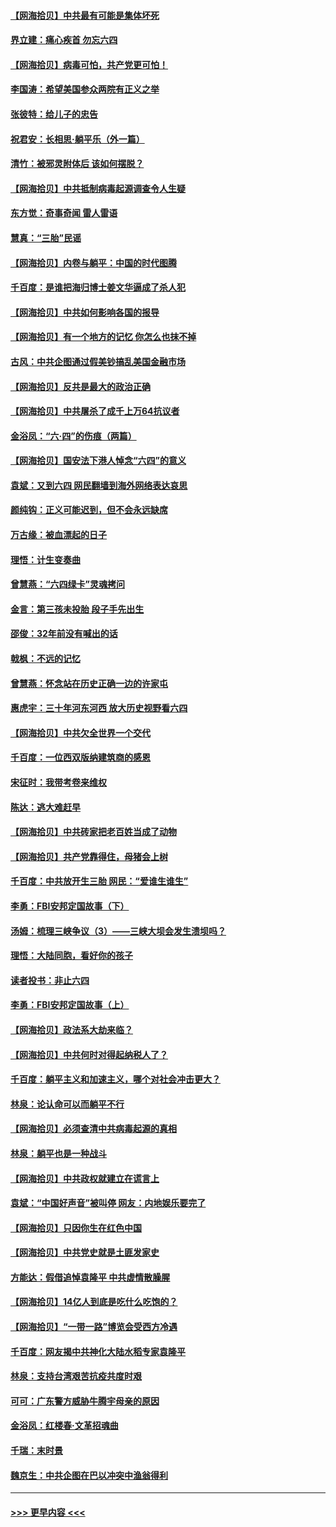 #### [【网海拾贝】中共最有可能是集体坏死](../pages/nsc993/n13023101.md?t=06160001) 
#### [界立建：痛心疾首 勿忘六四](../pages/nsc993/n13022339.md?t=06160001) 
#### [【网海拾贝】病毒可怕，共产党更可怕！](../pages/nsc993/n13020728.md?t=06160001) 
#### [李国涛：希望美国参众两院有正义之举](../pages/nsc993/n13020674.md?t=06160001) 
#### [张彼特：给儿子的忠告](../pages/nsc993/n13018934.md?t=06160001) 
#### [祝君安：长相思‧躺平乐（外一篇）](../pages/nsc993/n13018923.md?t=06160001) 
#### [清竹：被邪灵附体后 该如何摆脱？](../pages/nsc993/n13018877.md?t=06160001) 
#### [【网海拾贝】中共抵制病毒起源调查令人生疑](../pages/nsc993/n13017785.md?t=06160001) 
#### [东方觉：奇事奇闻 雷人雷语](../pages/nsc993/n13017577.md?t=06160001) 
#### [慧真：“三胎”民谣](../pages/nsc993/n13017394.md?t=06160001) 
#### [【网海拾贝】内卷与躺平：中国的时代图腾](../pages/nsc993/n13016128.md?t=06160001) 
#### [千百度：是谁把海归博士姜文华逼成了杀人犯](../pages/nsc993/n13015218.md?t=06160001) 
#### [【网海拾贝】中共如何影响各国的报导](../pages/nsc993/n13012599.md?t=06160001) 
#### [【网海拾贝】有一个地方的记忆 你怎么也抹不掉](../pages/nsc993/n13009802.md?t=06160001) 
#### [古风：中共企图通过假美钞搞乱美国金融市场](../pages/nsc993/n13009626.md?t=06160001) 
#### [【网海拾贝】反共是最大的政治正确](../pages/nsc993/n13007051.md?t=06160001) 
#### [【网海拾贝】中共屠杀了成千上万64抗议者](../pages/nsc993/n13002713.md?t=06160001) 
#### [金浴凤：“六·四”的伤痕（两篇）](../pages/nsc993/n13001719.md?t=06160001) 
#### [【网海拾贝】国安法下港人悼念“六四”的意义](../pages/nsc993/n13001039.md?t=06160001) 
#### [袁斌：又到六四 网民翻墙到海外网络表达哀思](../pages/nsc993/n13000995.md?t=06160001) 
#### [颜纯钩：正义可能迟到，但不会永远缺席](../pages/nsc993/n13000920.md?t=06160001) 
#### [万古缘：被血漂起的日子](../pages/nsc993/n13000914.md?t=06160001) 
#### [理悟：计生变奏曲](../pages/nsc993/n13000414.md?t=06160001) 
#### [曾慧燕：“六四绿卡”灵魂拷问](../pages/nsc993/n13000277.md?t=06160001) 
#### [金言：第三孩未投胎 段子手先出生](../pages/nsc993/n13000215.md?t=06160001) 
#### [邵俊：32年前没有喊出的话](../pages/nsc993/n13000181.md?t=06160001) 
#### [戟枫：不远的记忆](../pages/nsc993/n13000121.md?t=06160001) 
#### [曾慧燕：怀念站在历史正确一边的许家屯](../pages/nsc993/n13000073.md?t=06160001) 
#### [惠虎宇：三十年河东河西 放大历史视野看六四](../pages/nsc993/n13000018.md?t=06160001) 
#### [【网海拾贝】中共欠全世界一个交代](../pages/nsc993/n12998706.md?t=06160001) 
#### [千百度：一位西双版纳建筑商的感恩](../pages/nsc993/n12998487.md?t=06160001) 
#### [宋征时：我带考卷来维权](../pages/nsc993/n12994088.md?t=06160001) 
#### [陈达：逃大难赶早](../pages/nsc993/n12993569.md?t=06160001) 
#### [【网海拾贝】中共砖家把老百姓当成了动物](../pages/nsc993/n12993483.md?t=06160001) 
#### [【网海拾贝】共产党靠得住，母猪会上树](../pages/nsc993/n12990730.md?t=06160001) 
#### [千百度：中共放开生三胎 网民：“爱谁生谁生”](../pages/nsc993/n12990644.md?t=06160001) 
#### [李勇：FBI安邦定国故事（下）](../pages/nsc993/n12987854.md?t=06160001) 
#### [汤姆：梳理三峡争议（3）——三峡大坝会发生溃坝吗？](../pages/nsc993/n12989806.md?t=06160001) 
#### [理悟：大陆同胞，看好你的孩子](../pages/nsc993/n12989778.md?t=06160001) 
#### [读者投书：非止六四](../pages/nsc993/n12989673.md?t=06160001) 
#### [李勇：FBI安邦定国故事（上）](../pages/nsc993/n12987749.md?t=06160001) 
#### [【网海拾贝】政法系大劫来临？](../pages/nsc993/n12987596.md?t=06160001) 
#### [【网海拾贝】中共何时对得起纳税人了？](../pages/nsc993/n12985578.md?t=06160001) 
#### [千百度：躺平主义和加速主义，哪个对社会冲击更大？](../pages/nsc993/n12985512.md?t=06160001) 
#### [林泉：论认命可以而躺平不行](../pages/nsc993/n12985505.md?t=06160001) 
#### [【网海拾贝】必须查清中共病毒起源的真相](../pages/nsc993/n12984276.md?t=06160001) 
#### [林泉：躺平也是一种战斗](../pages/nsc993/n12984194.md?t=06160001) 
#### [【网海拾贝】中共政权就建立在谎言上](../pages/nsc993/n12981880.md?t=06160001) 
#### [袁斌：“中国好声音”被叫停 网友：内地娱乐要完了](../pages/nsc993/n12981826.md?t=06160001) 
#### [【网海拾贝】只因你生在红色中国](../pages/nsc993/n12979096.md?t=06160001) 
#### [【网海拾贝】中共党史就是土匪发家史](../pages/nsc993/n12976478.md?t=06160001) 
#### [方能达：假借追悼袁隆平 中共虚情散臊腥](../pages/nsc993/n12976396.md?t=06160001) 
#### [【网海拾贝】14亿人到底是吃什么吃饱的？](../pages/nsc993/n12974125.md?t=06160001) 
#### [【网海拾贝】“一带一路”博览会受西方冷遇](../pages/nsc993/n12971787.md?t=06160001) 
#### [千百度：网友揭中共神化大陆水稻专家袁隆平](../pages/nsc993/n12971733.md?t=06160001) 
#### [林泉：支持台湾艰苦抗疫共度时艰](../pages/nsc993/n12971350.md?t=06160001) 
#### [可可：广东警方威胁牛腾宇母亲的原因](../pages/nsc993/n12971100.md?t=06160001) 
#### [金浴凤：红楼春·文革招魂曲](../pages/nsc993/n12970354.md?t=06160001) 
#### [千瑞：末时景](../pages/nsc993/n12970337.md?t=06160001) 
#### [魏京生：中共企图在巴以冲突中渔翁得利](../pages/nsc993/n12970286.md?t=06160001) 

----
#### [ >>> 更早内容 <<< ](../indexes/nsc993-earlier.md)
